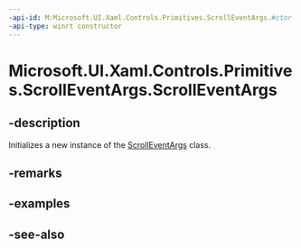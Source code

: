 ```yaml
---
-api-id: M:Microsoft.UI.Xaml.Controls.Primitives.ScrollEventArgs.#ctor
-api-type: winrt constructor
---
```


<!-- Method syntax
public ScrollEventArgs()
-->

# Microsoft.UI.Xaml.Controls.Primitives.ScrollEventArgs.ScrollEventArgs

## -description
Initializes a new instance of the [ScrollEventArgs](scrolleventargs.md) class.

## -remarks

## -examples

## -see-also
